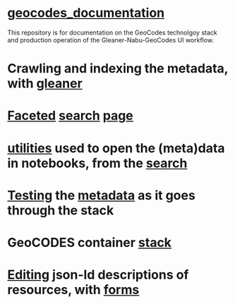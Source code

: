 # [geocodes_documentation](https://github.com/earthcube/geocodes_documentation)

This repository is for documentation on the GeoCodes technolgoy stack and production operation of the Gleaner-Nabu-GeoCodes UI workflow. 

# Crawling and indexing the metadata, with [gleaner](https://github.com/earthcube/geocodes/blob/main/docs/indexing_with_gleanerio.md)

# [Faceted](https://github.com/earthcube/facetsearch) [search](http://geocodes.ddns.net/ec/GeoCODES) [page](https://dev.geocodes.earthcube.org/)

# [utilities](https://github.com/earthcube/earthcube_utilities) used to open the (meta)data in notebooks, from the [search](http://geocodes.ddns.net/ec/GeoCODES)

# [Testing](https://github.com/MBcode/ec/blob/master/test/ingestTesting.md) the [metadata](https://github.com/earthcube/GeoCODES-Metadata) as it goes through the stack

# GeoCODES container [stack](https://github.com/earthcube/geocodes)

# [Editing](https://addto.earthcube.org/#/) json-ld descriptions of resources, with [forms](https://github.com/earthcube/jsonld_forms)
